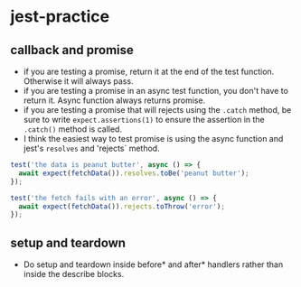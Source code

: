 # jest-practice

## callback and promise

- if you are testing a promise, return it at the end of the test function. Otherwise it will always pass.
- if you are testing a promise in an async test function, you don't have to return it. Async function always returns promise.
- if you are testing a promise that will rejects using the `.catch` method, be sure to write `expect.assertions(1)` to ensure the assertion in the `.catch()` method is called.
- I think the easiest way to test promise is using the async function and jest's `resolves` and 'rejects` method.

```js
test('the data is peanut butter', async () => {
  await expect(fetchData()).resolves.toBe('peanut butter');
});

test('the fetch fails with an error', async () => {
  await expect(fetchData()).rejects.toThrow('error');
});
```

## setup and teardown

- Do setup and teardown inside before\* and after\* handlers rather than inside the describe blocks.


